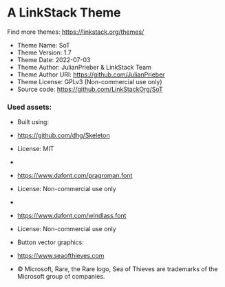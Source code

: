 # A LinkStack Theme
Find more themes: https://linkstack.org/themes/
                                                                                                                                                                         
*	Theme Name: SoT
*	Theme Version: 1.7
*	Theme Date: 2022-07-03
*	Theme Author: JulianPrieber & LinkStack Team
*	Theme Author URI: https://github.com/JulianPrieber
*	Theme License: GPLv3 (Non-commercial use only)
*	Source code: https://github.com/LinkStackOrg/SoT


### Used assets:
* Built using:
* https://github.com/dhg/Skeleton
* License: MIT

*
* https://www.dafont.com/pragroman.font
* License: Non-commercial use only

*
* https://www.dafont.com/windlass.font
* License: Non-commercial use only


* Button vector graphics:
* https://www.seaofthieves.com
* © Microsoft, Rare, the Rare logo, Sea of Thieves are trademarks of the Microsoft group of companies.
